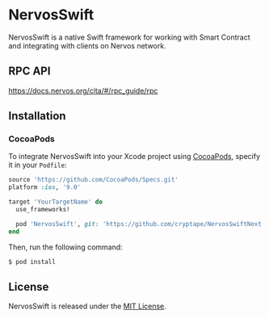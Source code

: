 # NervosSwift

NervosSwift is a native Swift framework for working with Smart Contract and integrating with clients on Nervos network.

## RPC API

https://docs.nervos.org/cita/#/rpc_guide/rpc

## Installation

### CocoaPods

To integrate NervosSwift into your Xcode project using [CocoaPods](http://cocoapods.org), specify it in your `Podfile`:


```ruby
source 'https://github.com/CocoaPods/Specs.git'
platform :ios, '9.0'

target 'YourTargetName' do
  use_frameworks!

  pod 'NervosSwift', git: 'https://github.com/cryptape/NervosSwiftNext'
end
```

Then, run the following command:

```bash
$ pod install
```

## License

NervosSwift is released under the [MIT License](https://github.com/cryptape/NervosSwift/blob/master/LICENSE).
